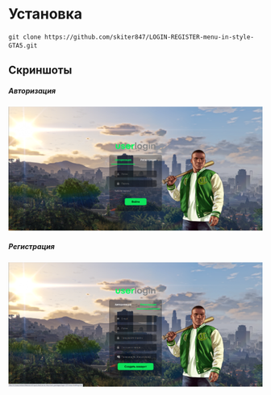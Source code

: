 # Установка 
`git clone https://github.com/skiter847/LOGIN-REGISTER-menu-in-style-GTA5.git`

## Скриншоты 

##### Авторизация
![скриншот 1](Screenshot_1.png)

##### Регистрация

![скриншот 2](Screenshot_2.png)

